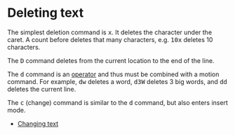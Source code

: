 # Deleting text

The simplest deletion command is <kbd>x</kbd>. It deletes the character under
the caret. A count before deletes that many characters, e.g. <kbd>10x</kbd>
deletes 10 characters.

The <kbd>D</kbd> command deletes from the current location to the end of the
line.

The <kbd>d</kbd> command is an [operator](operators.html) and thus must be
combined with a motion command. For example, <kbd>dw</kbd> deletes a word,
<kbd>d3W</kbd> deletes 3 big words, and <kbd>dd</kbd> deletes the current line.

The <kbd>c</kbd> (change) command is similar to the <kbd>d</kbd> command, but
also enters insert mode.

  * [Changing text](change.html)

